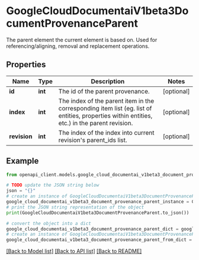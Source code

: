 # GoogleCloudDocumentaiV1beta3DocumentProvenanceParent

The parent element the current element is based on. Used for referencing/aligning, removal and replacement operations.

## Properties

Name | Type | Description | Notes
------------ | ------------- | ------------- | -------------
**id** | **int** | The id of the parent provenance. | [optional] 
**index** | **int** | The index of the parent item in the corresponding item list (eg. list of entities, properties within entities, etc.) in the parent revision. | [optional] 
**revision** | **int** | The index of the index into current revision&#39;s parent_ids list. | [optional] 

## Example

```python
from openapi_client.models.google_cloud_documentai_v1beta3_document_provenance_parent import GoogleCloudDocumentaiV1beta3DocumentProvenanceParent

# TODO update the JSON string below
json = "{}"
# create an instance of GoogleCloudDocumentaiV1beta3DocumentProvenanceParent from a JSON string
google_cloud_documentai_v1beta3_document_provenance_parent_instance = GoogleCloudDocumentaiV1beta3DocumentProvenanceParent.from_json(json)
# print the JSON string representation of the object
print(GoogleCloudDocumentaiV1beta3DocumentProvenanceParent.to_json())

# convert the object into a dict
google_cloud_documentai_v1beta3_document_provenance_parent_dict = google_cloud_documentai_v1beta3_document_provenance_parent_instance.to_dict()
# create an instance of GoogleCloudDocumentaiV1beta3DocumentProvenanceParent from a dict
google_cloud_documentai_v1beta3_document_provenance_parent_from_dict = GoogleCloudDocumentaiV1beta3DocumentProvenanceParent.from_dict(google_cloud_documentai_v1beta3_document_provenance_parent_dict)
```
[[Back to Model list]](../README.md#documentation-for-models) [[Back to API list]](../README.md#documentation-for-api-endpoints) [[Back to README]](../README.md)


